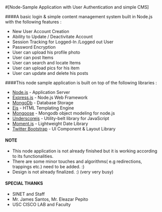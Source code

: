 #[Node-Sample Application with User Authentication and simple CMS]

####A basic login & simple content management system built in Node.js with the following features :

* New User Account Creation
* Ability to Update / Deactivitate Account
* Session Tracking for Logged-In /Logged out User
* Password Encryption
* User can upload his profile photo
* User can post Items
* User can search and locate Items
* User can upload pics for his item
* User can update and delete his posts


####This node sample application is built on top of the following libraries :

* [Node.js](http://nodejs.org/) - Application Server
* [Express.js](http://expressjs.com/) - Node.js Web Framework
* [MongoDb](http://www.mongodb.org/) - Database Storage
* [Ejs](https://github.com/visionmedia/ejs) - HTML Templating Engine
* [Mongoose](http://mongoosejs.com/) - Mongodb object modeling for node.js
* [Underscorejs](http://underscorejs.org/) -  Utility-belt library for JavaScript
* [Moment.js](http://momentjs.com/) - Lightweight Date Library
* [Twitter Bootstrap](http://twitter.github.com/bootstrap/) - UI Component & Layout Library


#### NOTE

* This node application  is not already finished but it is working according to its functionalities.
* There are some minor touches and algorithms( e.g redirections, trappings etc.) need to be added. :)
* Design is not already finalized. :) (very very busy)


#### SPECIAL THANKS

* SINET and Staff
* Mr. James  Santos, Mr. Eleazar Pepito
* USC CISCO LAB and Faculty


